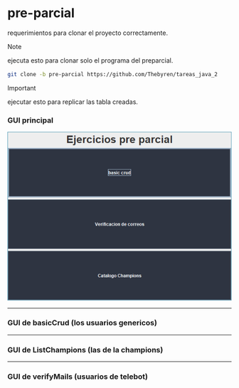 # pre-parcial

requerimientos para clonar el proyecto correctamente.

> [!NOTE]
> ejecuta esto para clonar solo el programa del preparcial.
```bash
git clone -b pre-parcial https://github.com/Thebyren/tareas_java_2
```
> [!IMPORTANT]
> ejecutar esto para replicar las tabla creadas.


### GUI principal

![](./assets/MainGUI.PNG)

---

### GUI de basicCrud (los usuarios genericos)

---
### GUI de ListChampions (las de la champions)

---
### GUI de verifyMails (usuarios de telebot)
